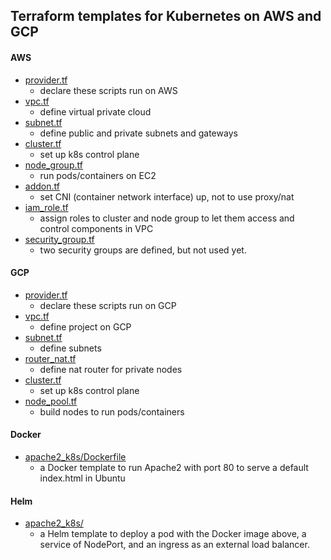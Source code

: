 ## Terraform templates for Kubernetes on AWS and GCP
#### AWS
* [provider.tf](https://github.com/changsukang/k8s_terraform_templates/blob/main/aws/provider.tf)
  * declare these scripts run on AWS
* [vpc.tf](https://github.com/changsukang/k8s_terraform_templates/blob/main/aws/vpc.tf)
  * define virtual private cloud
* [subnet.tf](https://github.com/changsukang/k8s_terraform_templates/blob/main/aws/subnet.tf)
  * define public and private subnets and gateways
* [cluster.tf](https://github.com/changsukang/k8s_terraform_templates/blob/main/aws/cluster.tf)
  * set up k8s control plane
* [node_group.tf](https://github.com/changsukang/k8s_terraform_templates/blob/main/aws/node_group.tf)
  * run pods/containers on EC2
* [addon.tf](https://github.com/changsukang/k8s_terraform_templates/blob/main/aws/addon.tf)
  * set CNI (container network interface) up, not to use proxy/nat
* [iam_role.tf](https://github.com/changsukang/k8s_terraform_templates/blob/main/aws/iam_role.tf)
  * assign roles to cluster and node group to let them access and control components in VPC
* [security_group.tf](https://github.com/changsukang/k8s_terraform_templates/blob/main/aws/security_group.tf)
  * two security groups are defined, but not used yet.
#### GCP
* [provider.tf](https://github.com/changsukang/k8s_terraform_templates/blob/main/gcp/provider.tf)
  * declare these scripts run on GCP
* [vpc.tf](https://github.com/changsukang/k8s_terraform_templates/blob/main/gcp/vpc.tf)
  * define project on GCP
* [subnet.tf](https://github.com/changsukang/k8s_terraform_templates/blob/main/gcp/subnet.tf)
  * define subnets
* [router_nat.tf](https://github.com/changsukang/k8s_terraform_templates/blob/main/gcp/router_nat.tf)
  * define nat router for private nodes
* [cluster.tf](https://github.com/changsukang/k8s_terraform_templates/blob/main/gcp/cluster.tf)
  * set up k8s control plane
* [node_pool.tf](https://github.com/changsukang/k8s_terraform_templates/blob/main/gcp/node_pool.tf)
  * build nodes to run pods/containers
#### Docker
* [apache2_k8s/Dockerfile](https://github.com/changsukang/k8s_terraform_templates/blob/main/docker/apache2_k8s/Dockerfile)
  * a Docker template to run Apache2 with port 80 to serve a default index.html in Ubuntu
#### Helm
* [apache2_k8s/](https://github.com/changsukang/k8s_terraform_templates/tree/main/helm/apache2_k8s)
  * a Helm template to deploy a pod with the Docker image above, a service of NodePort, and an ingress as an external load balancer.
